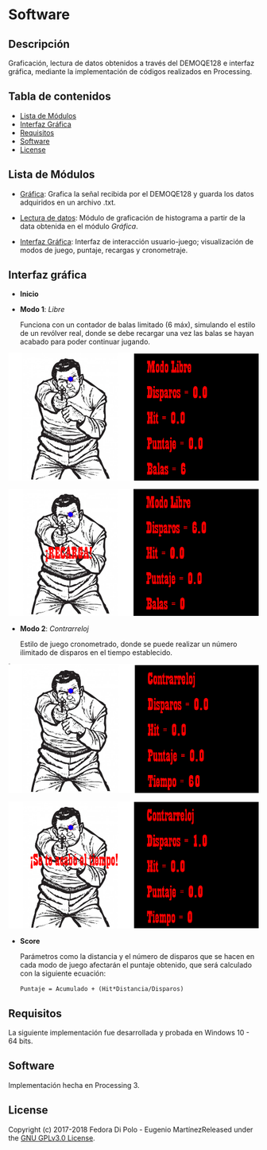 # Software

## Descripción 
Graficación, lectura de datos obtenidos a través del DEMOQE128 e interfaz gráfica, mediante la implementación de códigos realizados en Processing. 

## Tabla de contenidos
- [Lista de Módulos](#lista-de-módulos)
- [Interfaz Gráfica](#interfaz-gráfica)
- [Requisitos](#requisitos)
- [Software](#software)
- [License](#license)

## Lista de Módulos
- [Gráfica](https://github.com/Fedora-Eugenio/Software/blob/master/Grafica/Grafica.pde): Grafica la señal recibida por el DEMOQE128 y guarda los datos adquiridos en un archivo .txt.

- [Lectura de datos](https://github.com/Fedora-Eugenio/Software/blob/master/leerdato/leerdato.pde): Módulo de graficación de histograma a partir de la data obtenida en el módulo *Gráfica*. 

- [Interfaz Gráfica](https://github.com/Fedora-Eugenio/Software/blob/master/LaserTag/LaserTag.pde): Interfaz de interacción usuario-juego; visualización de modos de juego, puntaje, recargas y cronometraje.

## Interfaz gráfica
- **Inicio** 


- **Modo 1**: *Libre*
	
	Funciona con un contador de balas limitado (6 máx), simulando el estilo de un revólver real, donde se debe recargar una vez las balas se hayan acabado para poder continuar jugando.
	
![Recarga 2](https://github.com/Fedora-Eugenio/Software/blob/master/Recarga%202.PNG)

![RECARGA](https://github.com/Fedora-Eugenio/Software/blob/master/RECARGA.PNG)

- **Modo 2**: *Contrarreloj*
	
	Estilo de juego cronometrado, donde se puede realizar un número ilimitado de disparos en el tiempo establecido.
	
![Contrarreloj 1](https://github.com/Fedora-Eugenio/Software/blob/master/Contrarreloj%201.PNG)

![contrarreloj 2](https://github.com/Fedora-Eugenio/Software/blob/master/contrarreloj%202.PNG)

- **Score**

	Parámetros como la distancia y el número de disparos que se hacen en cada modo de juego afectarán el puntaje obtenido, que será calculado con la siguiente ecuación:
	
      Puntaje = Acumulado + (Hit*Distancia/Disparos)


## Requisitos
La siguiente implementación fue desarrollada y probada en Windows 10 - 64 bits.

## Software
Implementación hecha en Processing 3.

## License
Copyright (c) 2017-2018 Fedora Di Polo - Eugenio MartínezReleased under the [GNU GPLv3.0 License](LICENSE). 
